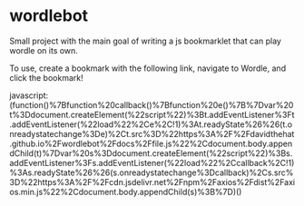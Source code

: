 # wordlebot
Small project with the main goal of writing a js bookmarklet that can play wordle on its own.

To use, create a bookmark with the following link, navigate to Wordle, and click the bookmark!

javascript:(function()%7Bfunction%20callback()%7Bfunction%20e()%7B%7Dvar%20t%3Ddocument.createElement(%22script%22)%3Bt.addEventListener%3Ft.addEventListener(%22load%22%2Ce%2C!1)%3At.readyState%26%26(t.onreadystatechange%3De)%2Ct.src%3D%22https%3A%2F%2Fdavidthehat.github.io%2Fwordlebot%2Fdocs%2Ffile.js%22%2Cdocument.body.appendChild(t)%7Dvar%20s%3Ddocument.createElement(%22script%22)%3Bs.addEventListener%3Fs.addEventListener(%22load%22%2Ccallback%2C!1)%3As.readyState%26%26(s.onreadystatechange%3Dcallback)%2Cs.src%3D%22https%3A%2F%2Fcdn.jsdelivr.net%2Fnpm%2Faxios%2Fdist%2Faxios.min.js%22%2Cdocument.body.appendChild(s)%3B%7D)()
